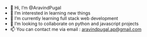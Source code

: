 - 👋 Hi, I’m @AravindPugal
- 👀 I’m interested in learning new things
- 🌱 I’m currently learning full stack web development
- 💞️ I’m looking to collaborate on python and javascript projects
- 📫 You can contact me via email : aravindpugal.ap@gmail.com

<!---
AravindPugal/AravindPugal is a ✨ special ✨ repository because its `README.md` (this file) appears on your GitHub profile.
You can click the Preview link to take a look at your changes.
--->
